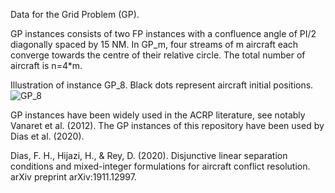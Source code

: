 Data for the Grid Problem (GP).

GP instances consists of two FP instances with a confluence angle of PI/2 diagonally spaced by 15 NM. In GP_m, four streams of m aircraft each converge towards the centre of their relative circle. The total number of aircraft is n=4*m.

Illustration of instance GP_8. Black dots represent aircraft initial positions.
![GP_8](https://github.com/acrp-lib/acrp-lib/blob/master/Data/GP_Instances/GP_8.PNG)

GP instances have been widely used in the ACRP literature, see notably Vanaret et al. (2012). The GP instances of this repository have been used by Dias et al. (2020). 

Dias, F. H., Hijazi, H., & Rey, D. (2020). Disjunctive linear separation conditions and mixed-integer formulations for aircraft conflict resolution. arXiv preprint arXiv:1911.12997.
